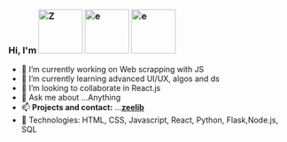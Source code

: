 ### Hi, I'm <img src="https://imgur.com/poODpwa" title="Z" alt="Z" width="80">  <img src="https://imgur.com/9lDkBHS" title="e" alt="e" width="80">  <img src="https://imgur.com/9lDkBHS" title="e" alt="e" width="80">

- 🔭 I’m currently working on Web scrapping with JS
- 🌱 I’m currently learning advanced UI/UX, algos and ds
- 👯 I’m looking to collaborate in React.js
- 💬 Ask me about ...Anything
- 📫 **Projects and contact:** ...[**zeelib**](https://zeelib.com)
- :construction_worker: Technologies: HTML, CSS, Javascript, React, Python, Flask,Node.js, SQL 
